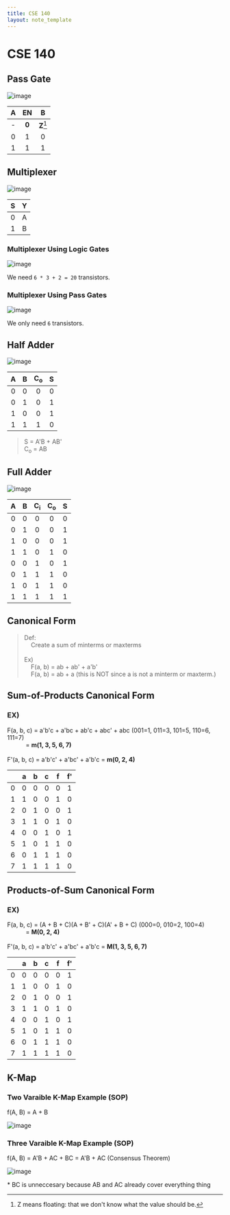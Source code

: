 ```yaml
---
title: CSE 140
layout: note_template
---
```


# CSE 140

## Pass Gate

![image](/assets/images/cse_140/week_2/pass_gate.png)

| A | EN | B |
|:-:|:-:|:-:|
| - | **0** | **Z**[^1] |
| 0 | 1 | 0 |
| 1 | 1 | 1 |


## Multiplexer

![image](/assets/images/cse_140/week_2/multiplexer.png)

| S | Y |
|:-:|:-:|
| 0 | A |
| 1 | B |

### Multiplexer Using Logic Gates

![image](/assets/images/cse_140/week_2/mut_logic.png)

We need `6 * 3 + 2 = 20` transistors.

### Multiplexer Using Pass Gates

![image](/assets/images/cse_140/week_2/mut_pass.png)

We only need `6` transistors.

## Half Adder

![image](/assets/images/cse_140/week_2/half_adder.png)

| A | B | C<sub>o</sub> | S |
|:-:|:-:|:--:|:-:|
| 0 | 0 |  0 | 0 |
| 0 | 1 |  0 | 1 |
| 1 | 0 |  0 | 1 |
| 1 | 1 |  1 | 0 |

> S = A'B + AB' <br>
> C<sub>o</sub> = AB

## Full Adder

![image](/assets/images/cse_140/week_2/full_adder.png)

| A | B | C<sub>i</sub> | C<sub>o</sub> | S |
|:-:|:-:|:-:|:-:|:-:|
| 0 | 0 | 0 | 0 | 0 |
| 0 | 1 | 0 | 0 | 1 |
| 1 | 0 | 0 | 0 | 1 |
| 1 | 1 | 0 | 1 | 0 |
| 0 | 0 | 1 | 0 | 1 |
| 0 | 1 | 1 | 1 | 0 |
| 1 | 0 | 1 | 1 | 0 |
| 1 | 1 | 1 | 1 | 1 |

## Canonical Form

> Def: <br>
> &nbsp;&nbsp;&nbsp;&nbsp;Create a sum of minterms or maxterms <br><br>
> Ex) <br>
> &nbsp;&nbsp;&nbsp;&nbsp;F(a, b) = ab + ab' + a'b' <br>
> &nbsp;&nbsp;&nbsp;&nbsp;F(a, b) = ab + a (this is NOT since a is not a minterm or maxterm.)

## Sum-of-Products Canonical Form

### EX)

F(a, b, c) = a'b'c + a'bc + ab'c + abc' + abc (001=1, 011=3, 101=5, 110=6, 111=7) <br>
&nbsp;&nbsp;&nbsp;&nbsp;&nbsp;&nbsp;&nbsp;&nbsp;&nbsp;&nbsp; = **m(1, 3, 5, 6, 7)** <br><br>
F'(a, b, c) = a'b'c' + a'bc' + a'b'c = **m(0, 2, 4)**

|   | a | b | c | f | f'|
|:-:|:-:|:-:|:-:|:-:|:-:|
| 0 | 0 | 0 | 0 | 0 | 1 |
| 1 | 1 | 0 | 0 | 1 | 0 |
| 2 | 0 | 1 | 0 | 0 | 1 |
| 3 | 1 | 1 | 0 | 1 | 0 |
| 4 | 0 | 0 | 1 | 0 | 1 |
| 5 | 1 | 0 | 1 | 1 | 0 |
| 6 | 0 | 1 | 1 | 1 | 0 |
| 7 | 1 | 1 | 1 | 1 | 0 |

## Products-of-Sum Canonical Form

### EX)

F(a, b, c) = (A + B + C)(A + B' + C)(A' + B + C) (000=0, 010=2, 100=4) <br>
&nbsp;&nbsp;&nbsp;&nbsp;&nbsp;&nbsp;&nbsp;&nbsp;&nbsp;&nbsp; = **M(0, 2, 4)** <br><br>
F'(a, b, c) = a'b'c' + a'bc' + a'b'c = **M(1, 3, 5, 6, 7)**

|   | a | b | c | f | f'|
|:-:|:-:|:-:|:-:|:-:|:-:|
| 0 | 0 | 0 | 0 | 0 | 1 |
| 1 | 1 | 0 | 0 | 1 | 0 |
| 2 | 0 | 1 | 0 | 0 | 1 |
| 3 | 1 | 1 | 0 | 1 | 0 |
| 4 | 0 | 0 | 1 | 0 | 1 |
| 5 | 1 | 0 | 1 | 1 | 0 |
| 6 | 0 | 1 | 1 | 1 | 0 |
| 7 | 1 | 1 | 1 | 1 | 0 |

## K-Map

### Two Varaible K-Map Example (SOP)

f(A, B) = A + B

![image](/assets/images/cse_140/week_2/two_var_kmap.png)

### Three Varaible K-Map Example (SOP)

f(A, B) = A'B + AC + BC = A'B + AC (Consensus Theorem)

![image](/assets/images/cse_140/week_2/three_var_kmap.png)

\* BC is unneccesary because AB and AC already cover everything thing

[^1]: Z means floating: that we don't know what the value should be.
